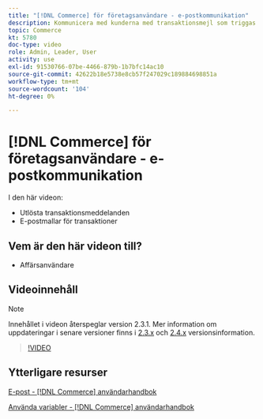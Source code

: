 ```yaml
---
title: "[!DNL Commerce] för företagsanvändare - e-postkommunikation"
description: Kommunicera med kunderna med transaktionsmejl som triggas av deras handlingar i butiken. Anpassa och konfigurera e-postmallarna för din butik.
topic: Commerce
kt: 5780
doc-type: video
role: Admin, Leader, User
activity: use
exl-id: 91530766-07be-4466-879b-1b7bfc14ac10
source-git-commit: 42622b18e5738e8cb57f247029c189884698851a
workflow-type: tm+mt
source-wordcount: '104'
ht-degree: 0%

---
```


# [!DNL Commerce] för företagsanvändare - e-postkommunikation

I den här videon:

- Utlösta transaktionsmeddelanden
- E-postmallar för transaktioner

## Vem är den här videon till?

- Affärsanvändare

## Videoinnehåll

>[!NOTE]
>
>Innehållet i videon återspeglar version 2.3.1. Mer information om uppdateringar i senare versioner finns i [ 2.3.x](https://devdocs.magento.com/guides/v2.3/release-notes/bk-release-notes.html) och [2.4.x](https://devdocs.magento.com/guides/v2.4/release-notes/bk-release-notes.html) versionsinformation.

>[!VIDEO](https://video.tv.adobe.com/v/36190?quality=12&learn=on)

## Ytterligare resurser

[E-post - [!DNL Commerce] användarhandbok](https://docs.magento.com/user-guide/marketing/email-templates.html)

[Använda variabler - [!DNL Commerce] användarhandbok](https://docs.magento.com/user-guide/marketing/variables.html)
